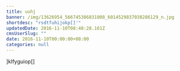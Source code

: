 ```yaml
---
title: uuhj
banner: /img/13626954_566745386831008_6014529837038286129_n.jpg
shortdesc: "rsdtfuhijokp[]'"
updatedDate: 2016-11-10T08:48:28.161Z
cmsUserSlug: ""
date: 2016-11-10T00:00:00+08:00
categories: null
---
```


]klfyguiop[]